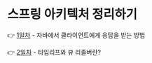 # 스프링 아키텍처 정리하기

👉 [1일차](https://velog.io/@stjoo0925/%EC%9E%90%EB%B0%94%EC%97%90%EC%84%9C-%ED%81%B4%EB%9D%BC%EC%9D%B4%EC%96%B8%ED%8A%B8%EC%97%90%EA%B2%8C-%EC%9D%91%EB%8B%B5%EC%9D%84-%EB%B0%9B%EB%8A%94-%EB%B0%A9%EB%B2%95) - 자바에서 클라이언트에게 응답을 받는 방법

👉 [2일차](https://velog.io/@stjoo0925/%ED%83%80%EC%9E%84%EB%A6%AC%ED%94%84%EC%99%80-%EB%B7%B0-%EB%A6%AC%EC%A1%B8%EB%B2%84%EB%9E%80) - 타임리프와 뷰 리졸버란?

